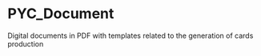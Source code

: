 # PYC_Document
Digital documents in PDF with templates related to the generation of cards production
